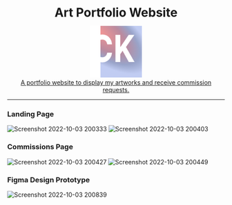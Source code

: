 <div align="center"><h1 style="margin-bottom:0">Art Portfolio Website</h1></div>

<p align="center">
  <img src="./public/site_logo.png" alt="Sapiens-Delivery-logo" width="120px" height="120px"/>
  <br>
  <a href="https://art-cakee.netlify.app/"> A portfolio website to display my artworks and receive commission requests.</a>
  <br>
</p>
<hr>

### Landing Page
![Screenshot 2022-10-03 200333](https://user-images.githubusercontent.com/74110291/193707026-a6c7427e-e8fd-453f-9692-813d1baa72dd.png)
![Screenshot 2022-10-03 200403](https://user-images.githubusercontent.com/74110291/193707030-23fd60e6-d04d-4489-9a1c-b58f1ae1aa0e.png)

### Commissions Page
![Screenshot 2022-10-03 200427](https://user-images.githubusercontent.com/74110291/193707058-992f9e48-1c11-429d-8bf8-f2432df96b12.png)
![Screenshot 2022-10-03 200449](https://user-images.githubusercontent.com/74110291/193707061-585d92e7-5884-4eaf-8645-be69b47a60c9.png)

### Figma Design Prototype
![Screenshot 2022-10-03 200839](https://user-images.githubusercontent.com/74110291/193707383-e1ddfcdf-b195-4549-997d-1f714a321dfc.png)
